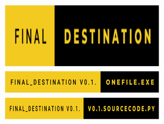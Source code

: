 [<img src="https://raw.githubusercontent.com/NapoII/Final-Destination/545743a784b78a96e5e359cea40c21481c33d02b/README/final-destination.svg" height="200px" />](https://github.com/NapoII/Final-Destination/raw/main/OneFile/latest/Final_Destination%20v0.1.OneFile.exe)


[<img src="https://raw.githubusercontent.com/NapoII/Final-Destination/545743a784b78a96e5e359cea40c21481c33d02b/README/final_destination-v0.1.-onefile.exe.svg" height="70px" />](https://github.com/NapoII/Final-Destination/raw/main/OneFile/latest/Final_Destination%20v0.1.OneFile.exe)

[<img src="https://raw.githubusercontent.com/NapoII/Final-Destination/545743a784b78a96e5e359cea40c21481c33d02b/README/final_destination-v0.1.-v0.1.sourcecode.py.svg" height="70px" />](https://github.com/NapoII/Final-Destination/blob/main/SourceCode/latest/Final_Destination%20v0.1.SourceCode.py)
